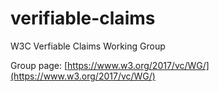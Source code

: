 # verifiable-claims
W3C Verfiable Claims Working Group

Group page: [https://www.w3.org/2017/vc/WG/](https://www.w3.org/2017/vc/WG/)
